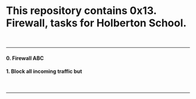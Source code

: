 <h1>This repository contains 0x13. Firewall, tasks for Holberton School.</h1>
<br>
<hr>
<h4>0. Firewall ABC</h4>
<h4>1. Block all incoming traffic but</h4>
<br>
<hr>